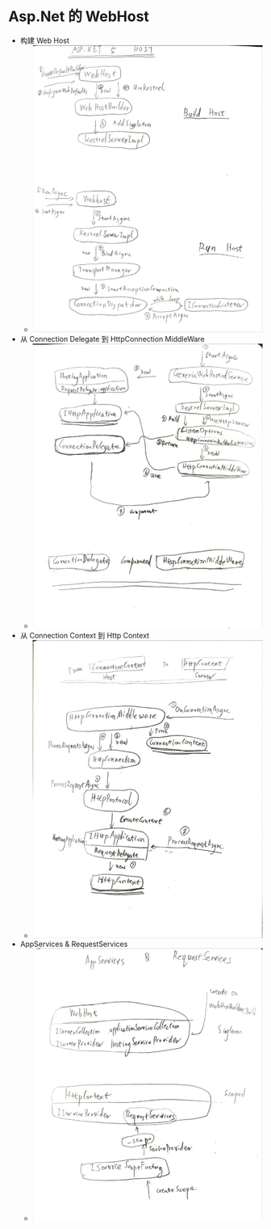 # Asp.Net 的 WebHost


- 构建 Web Host
    - ![build_run_host](./img/build_run_host.jpg)
- 从 Connection Delegate 到 HttpConnection MiddleWare
    - ![connection_delegate](./img/connection_delegate.jpg)
- 从 Connection Context 到 Http Context
    - ![connection context to http context](img/ConnectionContext_to_HttpContext.jpg)
- AppServices & RequestServices
    - ![services](./img/AppServices_and_RequestServices.jpg)
